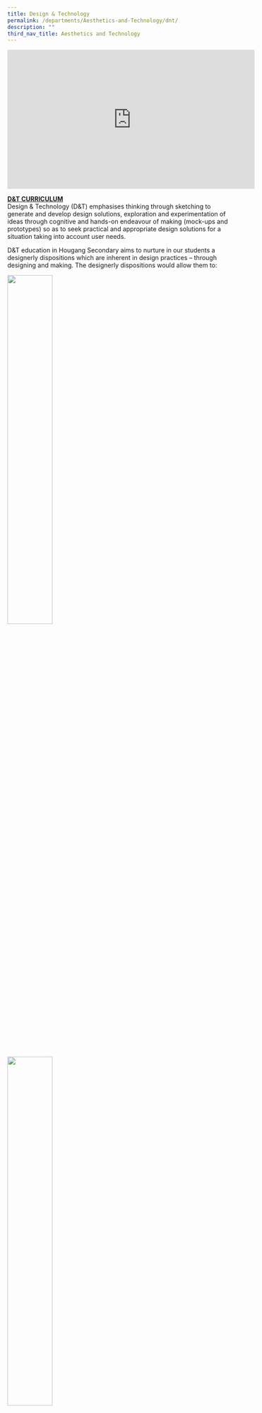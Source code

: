 ```yaml
---
title: Design & Technology
permalink: /departments/Aesthetics-and-Technology/dnt/
description: ""
third_nav_title: Aesthetics and Technology
---
```

<center><iframe width="560" height="315" src="https://www.youtube.com/embed/S_Nt0Y6sInw" title="YouTube video player" frameborder="0" allow="accelerometer; autoplay; clipboard-write; encrypted-media; gyroscope; picture-in-picture; web-share" allowfullscreen></iframe></center>

**<u>D&T CURRICULUM</u>**    
Design & Technology (D&T) emphasises thinking through sketching to generate and develop design solutions, exploration and experimentation of ideas through cognitive and hands-on endeavour of making (mock-ups and prototypes) so as to seek practical and appropriate design solutions for a situation taking into account user needs.

D&T education in Hougang Secondary aims to nurture in our students a designerly dispositions which are inherent in design practices – through designing and making. The designerly dispositions would allow them to:

<img src="/images/DT1.png" 
     style="width:45%">

<img src="/images/DT2.jpeg" 
     style="width:45%">
		 
*   embrace uncertainties and complexities
*   be cognizant of and resolve real-world, ill-defined problems
*   relentless drive to seek out how things work
*   use of doodling and sketching, and 3D manipulation of resistant materials as a language for visualisation, communication and presentation


<img src="/images/DT3.jpeg" 
     style="width:45%">

<img src="/images/DT4.jpeg" 
     style="width:45%">


**<u>ENRICHMENTS</u>**

**Ignite Challenges**   
The D&T students participates in IgnITE challenge at ITE. Organised by the Institute of Technical Education (ITE), the IgnITE Skills Challenge is an annual competition that presents students to technical abilities and nurtures a deeper appreciation of courses offered by ITE. Challenges are intended to be appealing and fun, for the joy of learning.

Daedalus Challenge    
*   Create a Glider using Computer-Aided Design (CAD) Software
*   Develop skills in using CAD software to design and assemble an aerodynamic glider that can clear obstacles. 

**Ignite Challenge – Dream Glider**

In semester 1, the D&T students participated in the Flying Saucer IgnITE challenge at ITE central.

The objective of this program is to allow our students to work with electronics components and interpret circuit diagrams. Students also gained hands-on experience in taking electrical measurements.

A total of 12 students in 4 teams participated in the Challenge. They constructed a circuit based on the given circuit diagram. The task also required the participants to demonstrate the operation of the circuit, taking measurement and recording of the voltages of electronic components.

At the final event, teams competed in the launching and landing of their ‘Flying Saucers’ accurately. The teams with the best scores will qualify for the finals. The teams were scored according to their

1.  Speed of assembly
2.  Circuit functionality
3.  Accuracy of measurements
4.  Landing accuracy


Skill Level 1: Identify the electronics components and their functions   
Skill Level 2: Interpret circuit diagram   
Skill Level 3: Connect an electronics circuit with blinking LED and motor.

**SciTecHuMatics 2019 – Environmental Awareness**

SciTecHuMAtics is a programme designed to engage pupils through inter-disciplinary student-centered activities and to provide an opportunity for students to explore the inter-connectedness of disciplines with respect to environmental issues (e.g. recycling, water resources, etc.). For the D&T station, students used recycled water bottles as well as other scrap materials to create a plastic bottle planter made from recycled materials.

Photo 1

<img src="/images/dnt1.jpeg" 
     style="width:45%">

Photo 2

<img src="/images/dnt2.jpeg" 
     style="width:45%">
		 

### Makers Garage

<img src="/images/MG1.jpeg" 
     style="width:45%">

The HS Makers Garage is a place where students design, experiment, build and create. It contains elements of a workshop, computer lab, craft room as well as the science lab. Students get to engage in science, engineering and tinkering. The Makers Garage are helmed by Mr. Anwar (IC), Mr Benny Ng (ST D&T), Mr. Muthu and Mr. Jafri.

**T-shirt Printing**   
We learn two new techniques to print T-shirts which includes sublimation prints as well as heat transfer. We use each depending on the material as well as colour requirements and design of the T-shirt. Teachers and students have such a good time learning these techniques as part of school projects, such as Gear Up, or as personal hobby.

<img src="/images/MG2.jpeg" 
     style="width:65%">

**Mug Printing**   
The techniques to print mugs includes sublimation prints. The mug press is similar to the T-shirt press but it is curved to suit the curve of the mug. Students from the Gear Up program prepared 120 mugs for teachers during the Staff Day Celebration.

<img src="/images/MG3.jpeg" 
     style="width:65%">

**Mod Podge**   
Mod Podge is one of the most well-known craft activity. It is a decoupage medium — an all-in-one glue, sealer and finish used to attach paper and fabric to various surfaces. Students apply paper on ceramic tiles to produce wonderful crafts.

<img src="/images/MG4.jpeg" 
     style="width:65%">

**Embroidery**   
Other than the usual sewing functions, the embroidery machine can create, embellish, personalize and decorate just about any type of fabric. Though embroidery machines are not new, the technology used in our embroidery machine is more advanced and easier to use than ever before. 

<img src="/images/MG5.jpeg" 
     style="width:65%">

**Badge Making**     
A badge is a special or distinctive mark, token, or device worn as a sign of allegiance, membership, authority or achievement. With our badge maker, students can easily make a badge in two different sizes. This year, the students from the Gear Up program made badges to celebrate National Day. Staff were also welcomed to make personalized badges as mementos of their activities. 

<img src="/images/MG6.jpeg" 
     style="width:65%">

**3D Printing**
From digital designs on your laptops to something tangible that you can hold in your hands. A 3D printer essentially works by extruding molten plastic through a tiny nozzle that it moves around precisely under computer control. It prints one layer, waits for it to dry, and then prints the next layer on top. Students undergo a program to generate ideas, make cardboard mock-ups, produce digital models and print out toys of their own design! 

<img src="/images/MG7.jpeg" 
     style="width:65%">